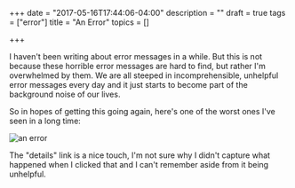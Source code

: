 +++
date = "2017-05-16T17:44:06-04:00"
description = ""
draft = true
tags = ["error"]
title = "An Error"
topics = []

+++

I haven't been writing about error messages in a while.  But this is not because these horrible error messages are hard to find, but rather I'm overwhelmed by them.  We are all steeped in incomprehensible, unhelpful error messages every day and it just starts to become part of the background noise of our lives.

So in hopes of getting this going again, here's one of the worst ones I've seen in a long time:

![an error](confluence-an-err.png "ouch")

The "details" link is a nice touch, I'm not sure why I didn't capture what happened when I clicked that and I can't remember aside from it being unhelpful.
